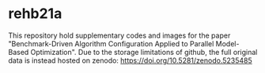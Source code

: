 # rehb21a
This repository hold supplementary codes and images for the paper "Benchmark-Driven Algorithm Configuration Applied to Parallel Model-Based Optimization".
Due to the storage limitations of github, the full original data is instead hosted on zenodo:
https://doi.org/10.5281/zenodo.5235485
